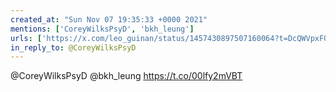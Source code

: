 ```yaml
---
created_at: "Sun Nov 07 19:35:33 +0000 2021"
mentions: ['CoreyWilksPsyD', 'bkh_leung']
urls: ['https://x.com/leo_guinan/status/1457430897507160064?t=DcQWVpxF0RYCaMjYVw5sGg&s=19']
in_reply_to: @CoreyWilksPsyD
---
```


@CoreyWilksPsyD @bkh_leung https://t.co/00lfy2mVBT